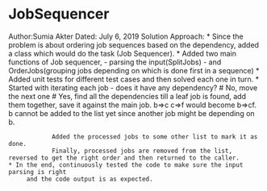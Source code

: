# JobSequencer

Author:Sumia Akter
Dated: July 6, 2019
Solution Approach:
    * Since the problem is about ordering job sequences based on the dependency,
       added a class which would do the task (Job Sequencer).
    * Added two main functions of Job sequencer, 
        - parsing the input(SplitJobs) 
        - and OrderJobs(grouping jobs depending on which is done first in a sequence)
    * Added unit tests for different test cases and then solved each one in turn.
    * Started with iterating each job
        - does it have any dependency? 
            # No, move the next one
            # Yes, 
                find all the dependencies till a leaf job is found, add them together, save it against the main job.
                b=>c c=>f would become b=>cf. b cannot be added to the list yet
                    since another job might be depending on b.
             
                Added the processed jobs to some other list to mark it as done.
                Finally, processed jobs are removed from the list, reversed to get the right order and then returned to the caller.
    * In the end, continuously tested the code to make sure the input parsing is right
         and the code output is as expected.
